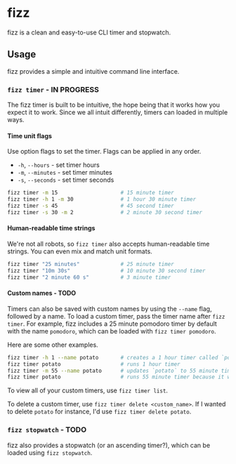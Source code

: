 # fizz

fizz is a clean and easy-to-use CLI timer and stopwatch.

## Usage

fizz provides a simple and intuitive command line interface.

### `fizz timer` - IN PROGRESS

The fizz timer is built to be intuitive, the hope being that it works
how you expect it to work. Since we all intuit differently, timers can
loaded in multiple ways.

#### Time unit flags

Use option flags to set the timer. Flags can be applied in any order.

- `-h`, `--hours` - set timer hours
- `-m`, `--minutes` - set timer minutes
- `-s`, `--seconds` - set timer seconds

```bash
fizz timer -m 15                    # 15 minute timer
fizz timer -h 1 -m 30               # 1 hour 30 minute timer
fizz timer -s 45                    # 45 second timer
fizz timer -s 30 -m 2               # 2 minute 30 second timer
```

#### Human-readable time strings

We're not all robots, so `fizz timer` also accepts human-readable time
strings. You can even mix and match unit formats.

```bash
fizz timer "25 minutes"             # 25 minute timer
fizz timer "10m 30s"                # 10 minute 30 second timer
fizz timer "2 minute 60 s"          # 3 minute timer
```

#### Custom names - TODO

Timers can also be saved with custom names by using the `--name` flag,
followed by a name. To load a custom timer, pass the timer name after
`fizz timer`. For example, fizz includes a 25 minute pomodoro timer by
default with the name `pomodoro`, which can be loaded with `fizz timer
pomodoro`.

Here are some other examples.

```bash
fizz timer -h 1 --name potato       # creates a 1 hour timer called `potato`
fizz timer potato                   # runs 1 hour timer
fizz timer -m 55 --name potato      # updates `potato` to 55 minute timer
fizz timer potato                   # runs 55 minute timer because it was updated above
```

To view all of your custom timers, use `fizz timer list`.

To delete a custom timer, use `fizz timer delete <custom_name>`. If I
wanted to delete `potato` for instance, I'd use `fizz timer delete
potato`.

### `fizz stopwatch` - TODO

fizz also provides a stopwatch (or an ascending timer?), which can be
loaded using `fizz stopwatch`.
